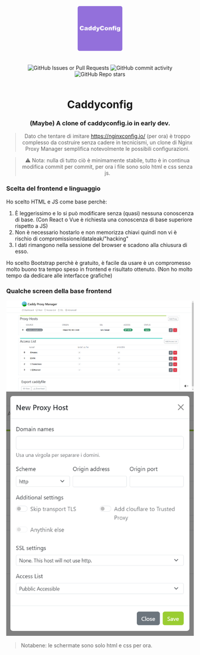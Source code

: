 <div align="center">
  <!-- <svg width="120" height="120" xmlns="http://www.w3.org/2000/svg">
    <rect x="0" y="0" width="120" height="120" rx="5" ry="5" fill="mediumpurple" />
    <text x="50%" y="50%" text-anchor="middle" fill="white" font-size="larger" font-weight="bold" font-family="Arial" dy=".3em">CaddyConfig</text>
  </svg> -->
  <img src="./readme-src/logo.png" width="120px" height="120px">
  <br><br>
  <br>


<img alt="GitHub Issues or Pull Requests" src="https://img.shields.io/github/issues/giotto88/Caddyconfig">
<img alt="GitHub commit activity" src="https://img.shields.io/github/commit-activity/m/giotto88/Caddyconfig">
<img alt="GitHub Repo stars" src="https://img.shields.io/github/stars/giotto88/Caddyconfig?style=flat">
</div>

<div align='center'>
<br>

<!-- [« LAUNCH DEMO »]() -->

# Caddyconfig
### (Maybe) A clone of caddyconfig.io in early dev.
> Dato che tentare di imitare https://nginxconfig.io/ (per ora) è troppo complesso da costruire senza cadere in tecnicismi, un clone di Nginx Proxy Manager semplifica notevolmente le possibili configurazioni.

> ⚠️ Nota: nulla di tutto ciò è minimamente stabile, tutto è in continua modifica commit per commit, per ora i file sono solo html e css senza js.
</div>

### Scelta del frontend e linguaggio
Ho scelto HTML e JS come base perchè:
1. È leggerissimo e lo si può modificare senza (quasi) nessuna conoscenza di base. (Con React o Vue è richiesta una conoscenza di base superiore rispetto a JS)
2. Non è necessario hostarlo e non memorizza chiavi quindi non vi è rischio di compromissione/dataleak/"hacking"
3. I dati rimangono nella sessione del browser e scadono alla chiusura di esso.

Ho scelto Bootstrap perchè è gratuito, è facile da usare è un compromesso molto buono tra tempo speso in frontend e risultato ottenuto. (Non ho molto tempo da dedicare alle interfacce grafiche)

### Qualche screen della base frontend
![Dashboard](./readme-src/CPM_dashboard_template_v2.png)
![Add Proxy Host](./readme-src/CPM_dashboard_modal_template.png)
> Notabene: le schermate sono solo html e css per ora.
